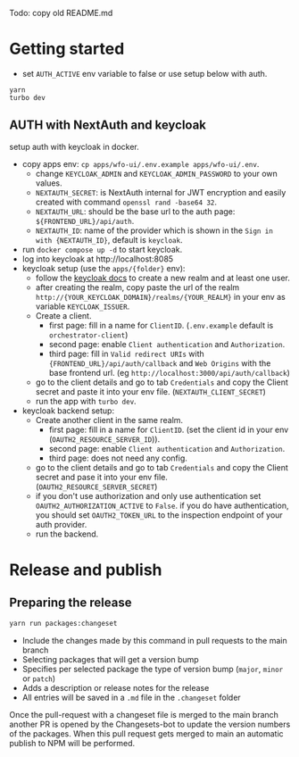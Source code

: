 Todo: copy old README.md

# Getting started

-   set `AUTH_ACTIVE` env variable to false or use setup below with auth.

```
yarn
turbo dev
```

## AUTH with NextAuth and keycloak

setup auth with keycloak in docker.

-   copy apps env: `cp apps/wfo-ui/.env.example apps/wfo-ui/.env`.
    -   change `KEYCLOAK_ADMIN` and `KEYCLOAK_ADMIN_PASSWORD` to your own values.
    -   `NEXTAUTH_SECRET`: is NextAuth internal for JWT encryption and easily created with command `openssl rand -base64 32`.
    -   `NEXTAUTH_URL`: should be the base url to the auth page: `${FRONTEND_URL}/api/auth`.
    -   `NEXTAUTH_ID`: name of the provider which is shown in the `Sign in with {NEXTAUTH_ID}`, default is `keycloak`.
-   run `docker compose up -d` to start keycloak.
-   log into keycloak at http://localhost:8085
-   keycloak setup (use the `apps/{folder}` env):
    -   follow the [keycloak docs](https://www.keycloak.org/getting-started/getting-started-docker#_secure_the_first_application) to create a new realm and at least one user.
    -   after creating the realm, copy paste the url of the realm `http://{YOUR_KEYCLOAK_DOMAIN}/realms/{YOUR_REALM}` in your env as variable `KEYCLOAK_ISSUER`.
    -   Create a client.
        -   first page: fill in a name for `ClientID`. (`.env.example` default is `orchestrator-client`)
        -   second page: enable `Client authentication` and `Authorization`.
        -   third page: fill in `Valid redirect URIs` with `{FRONTEND_URL}/api/auth/callback` and `Web Origins` with the base frontend url. (eg `http://localhost:3000/api/auth/callback`)
    -   go to the client details and go to tab `Credentials` and copy the Client secret and paste it into your env file. (`NEXTAUTH_CLIENT_SECRET`)
    -   run the app with `turbo dev`.
-   keycloak backend setup:
    -   Create another client in the same realm.
        -   first page: fill in a name for `ClientID`. (set the client id in your env (`OAUTH2_RESOURCE_SERVER_ID`)).
        -   second page: enable `Client authentication` and `Authorization`.
        -   third page: does not need any config.
    -   go to the client details and go to tab `Credentials` and copy the Client secret and pase it into your env file. (`OAUTH2_RESOURCE_SERVER_SECRET`)
    -   if you don't use authorization and only use authentication set `OAUTH2_AUTHORIZATION_ACTIVE` to `False`. if you do have authentication, you should set `OAUTH2_TOKEN_URL` to the inspection endpoint of your auth provider.
    -   run the backend.

# Release and publish

## Preparing the release

```bash
yarn run packages:changeset
```

-   Include the changes made by this command in pull requests to the main branch
-   Selecting packages that will get a version bump
-   Specifies per selected package the type of version bump (`major`, `minor` or `patch`)
-   Adds a description or release notes for the release
-   All entries will be saved in a `.md` file in the `.changeset` folder

Once the pull-request with a changeset file is merged to the main branch another PR is opened by the Changesets-bot to update the version numbers of the packages. When this pull request gets merged to main an automatic publish to NPM will be performed.
